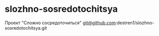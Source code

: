 # slozhno-sosredotochitsya
Проект "Сложно сосредоточиться"
git@github.com:destren1/slozhno-sosredotochitsya.git

